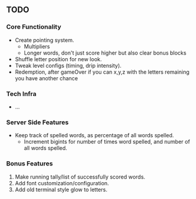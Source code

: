 ## TODO

### Core Functionality
- Create pointing system.
  - Multipliers
  - Longer words, don't just score higher but also clear bonus blocks
- Shuffle letter position for new look.
- Tweak level configs (timing, drip intensity).
- Redemption, after gameOver if you can x,y,z with the letters remaining you have another chance

### Tech Infra
- ...

### Server Side Features
- Keep track of spelled words, as percentage of all words spelled.
  - Increment bigints for number of times word spelled, and number of all words spelled.


### Bonus Features
1. Make running tally/list of successfully scored words.
2. Add font customization/configuration.
3. Add old terminal style glow to letters.